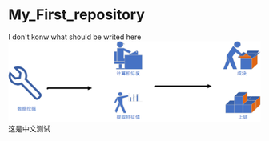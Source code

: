 # My_First_repository
I don't konw what should be writed here
![Process](https://github.com/Demoom/My_First_repository/blob/master/images/Process.png)
这是中文测试
